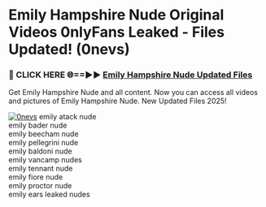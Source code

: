 # Emily Hampshire Nude Original Videos 0nlyFans Leaked - Files Updated! (0nevs)

<h3>🔴 CLICK HERE 🌐==►► <a href="https://tinyurl.com/5h6xmrr3" rel="nofollow">Emily Hampshire Nude Updated Files</a></h3>

Get Emily Hampshire Nude and all content. Now you can access all videos and pictures of Emily Hampshire Nude. New Updated Files 2025!

[![0nevs](https://i.imgur.com/KVD873Z.gif)](https://tinyurl.com/5h6xmrr3)
emily atack nude<br>
emily bader nude<br>
emily beecham nude<br>
emily pellegrini nude<br>
emily baldoni nude<br>
emily vancamp nudes<br>
emily tennant nude<br>
emily fiore nude<br>
emily proctor nude<br>
emily ears leaked nudes